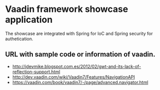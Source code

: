 # Vaadin framework showcase application

The showcase are integrated with Spring for IoC and Spring security for authetication.

## URL with sample code or information of vaadin.

* http://jdevmike.blogspot.com.es/2012/02/gwt-and-its-lack-of-reflection-support.html
* http://dev.vaadin.com/wiki/Vaadin7/Features/NavigationAPI
* https://vaadin.com/book/vaadin7/-/page/advanced.navigator.html